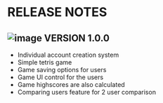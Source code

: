 # RELEASE NOTES

## ![image](../docs/icon.ico) VERSION 1.0.0

* Individual account creation system
* Simple tetris game
* Game saving options for users
* Game UI control for the users
* Game highscores are also calculated
* Comparing users feature for 2 user comparison